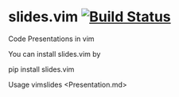 # slides.vim [![Build Status](https://travis-ci.org/gabber12/slides.vim.svg?branch=master)](https://travis-ci.org/gabber12/slides.vim)
Code Presentations in vim

You can install slides.vim by 

pip install slides.vim


Usage
vimslides <Presentation.md>


